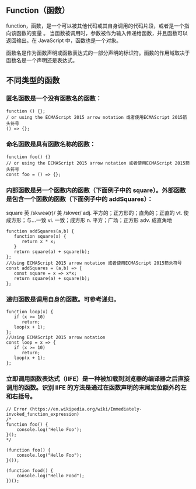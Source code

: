 ## Function（函数）

function，函数，是一个可以被其他代码或其自身调用的代码片段，或者是一个指向该函数的变量 。 当函数被调用时，参数被作为输入传递给函数，并且函数可以返回输出。在 JavaScript 中，函数也是一个对象。


函数名是作为函数声明或函数表达式的一部分声明的标识符。函数的作用域取决于函数名是一个声明还是表达式。


## 不同类型的函数

### 匿名函数是一个没有函数名的函数：

```
function () {};
/ or using the ECMAScript 2015 arrow notation 或者使用ECMAScript 2015箭头符号
() => {};
```

### 命名函数是具有函数名称的函数：

```
function foo() {}
// or using the ECMAScript 2015 arrow notation 或者使用ECMAScript 2015箭头符号
const foo = () => {};
```

### 内部函数是另一个函数内的函数（下面例子中的 square）。外部函数是包含一个函数的函数（下面例子中的 addSquares）：

square 英 /skweə(r)/  美 /skwer/ adj. 平方的；正方形的；直角的；正直的 vt. 使成方形；与…一致 vi. 一致；成方形 n. 平方；广场；正方形 adv. 成直角地

```
function addSquares(a,b) {
   function square(x) {
      return x * x;
   }
   return square(a) + square(b);
};
//Using ECMAScript 2015 arrow notation 或者使用ECMAScript 2015箭头符号
const addSquares = (a,b) => {
   const square = x => x*x;
   return square(a) + square(b);
};
```


### 递归函数是调用自身的函数。可参考递归。

```
function loop(x) {
   if (x >= 10)
      return;
   loop(x + 1);
};
//Using ECMAScript 2015 arrow notation
const loop = x => {
   if (x >= 10)
      return;
   loop(x + 1);
};
```

### 立即调用函数表达式（IIFE）是一种被加载到浏览器的编译器之后直接调用的函数。识别 IIFE 的方法是通过在函数声明的末尾定位额外的左和右括号。

```
// Error (https://en.wikipedia.org/wiki/Immediately-invoked_function_expression)
/*
​function foo() { 
    console.log('Hello Foo'); 
}();
*/

(function foo() {
    console.log("Hello Foo");
}());

(function food() {
    console.log("Hello Food");
})();

```